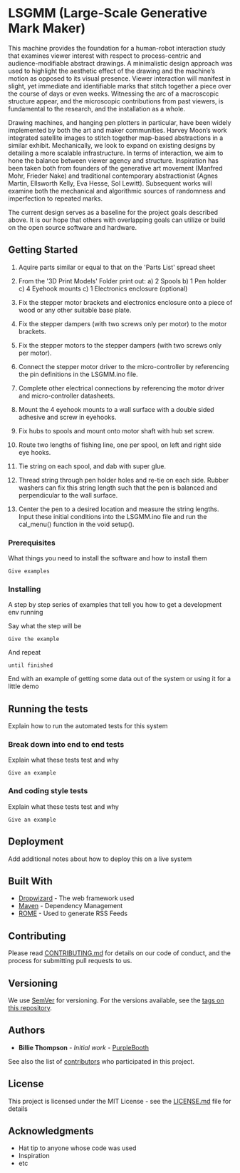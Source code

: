 # LSGMM (Large-Scale Generative Mark Maker)

This machine provides the foundation for a human-robot interaction study that examines viewer interest with respect to process-centric and audience-modifiable abstract drawings.  A minimalistic design approach was used to highlight the aesthetic effect of the drawing and the machine’s motion as opposed to its visual presence.  Viewer interaction will manifest in slight, yet immediate and identifiable marks that stitch together a piece over the course of days or even weeks.  Witnessing the arc of a macroscopic structure appear, and the microscopic contributions from past viewers, is fundamental to the research, and the installation as a whole.

Drawing machines, and hanging pen plotters in particular, have been widely implemented by both the art and maker communities.  Harvey Moon’s work integrated satellite images to stitch together map-based abstractions in a similar exhibit.  Mechanically, we look to expand on existing designs by detailing a more scalable infrastructure.  In terms of interaction, we aim to hone the balance between viewer agency and structure.  Inspiration has been taken both from founders of the generative art movement (Manfred Mohr, Frieder Nake) and traditional contemporary abstractionist (Agnes Martin, Ellsworth Kelly, Eva Hesse, Sol Lewitt).  Subsequent works will examine both the mechanical and algorithmic sources of randomness and imperfection to repeated marks.

The current design serves as a baseline for the project goals described above.  It is our hope that others with overlapping goals can utilize or build on the open source software and hardware.


## Getting Started

1. Aquire parts similar or equal to that on the 'Parts List' spread sheet

2. From the '3D Print Models' Folder print out:
	a) 2 Spools
        b) 1 Pen holder
	c) 4 Eyehook mounts
        c) 1 Electronics enclosure (optional)

3. Fix the stepper motor brackets and electronics enclosure onto a piece of wood or any other suitable base plate.

4. Fix the stepper dampers (with two screws only per motor) to the motor brackets.

5. Fix the stepper motors to the stepper dampers (with two screws only per motor).

6. Connect the stepper motor driver to the micro-controller by referencing the pin definitions in the LSGMM.ino file.

7. Complete other electrical connections by referencing the motor driver and micro-controller datasheets.

8. Mount the 4 eyehook mounts to a wall surface with a double sided adhesive and screw in eyehooks.

9. Fix hubs to spools and mount onto motor shaft with hub set screw.

10. Route two lengths of fishing line, one per spool, on left and right side eye hooks.  

11. Tie string on each spool, and dab with super glue.

12. Thread string through pen holder holes and re-tie on each side.  Rubber washers can fix this string length such that the pen is balanced and perpendicular to the wall surface.

13. Center the pen to a desired location and measure the string lengths.  Input these initial conditions into the LSGMM.ino file and run the cal_menu() function in the void setup().


### Prerequisites

What things you need to install the software and how to install them

```
Give examples
```

### Installing

A step by step series of examples that tell you how to get a development env running

Say what the step will be

```
Give the example
```

And repeat

```
until finished
```

End with an example of getting some data out of the system or using it for a little demo

## Running the tests

Explain how to run the automated tests for this system

### Break down into end to end tests

Explain what these tests test and why

```
Give an example
```

### And coding style tests

Explain what these tests test and why

```
Give an example
```

## Deployment

Add additional notes about how to deploy this on a live system

## Built With

* [Dropwizard](http://www.dropwizard.io/1.0.2/docs/) - The web framework used
* [Maven](https://maven.apache.org/) - Dependency Management
* [ROME](https://rometools.github.io/rome/) - Used to generate RSS Feeds

## Contributing

Please read [CONTRIBUTING.md](https://gist.github.com/PurpleBooth/b24679402957c63ec426) for details on our code of conduct, and the process for submitting pull requests to us.

## Versioning

We use [SemVer](http://semver.org/) for versioning. For the versions available, see the [tags on this repository](https://github.com/your/project/tags). 

## Authors

* **Billie Thompson** - *Initial work* - [PurpleBooth](https://github.com/PurpleBooth)

See also the list of [contributors](https://github.com/your/project/contributors) who participated in this project.

## License

This project is licensed under the MIT License - see the [LICENSE.md](LICENSE.md) file for details

## Acknowledgments

* Hat tip to anyone whose code was used
* Inspiration
* etc

